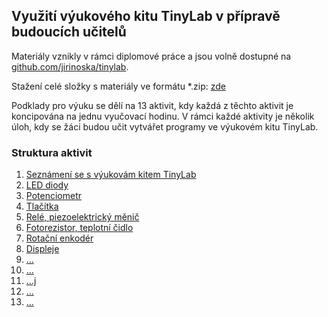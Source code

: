 ## Využití výukového kitu TinyLab v přípravě budoucích učitelů

Materiály vznikly v rámci diplomové práce a jsou volně dostupné na [github.com/jirinoska/tinylab](https://github.com/jirinoska/tinylab).

Stažení celé složky s materiály ve formátu *.zip: [zde](https://github.com/JiriNoska/tinylab/zipball/main/)

Podklady pro výuku se dělí na 13 aktivit, kdy každá z těchto aktivit je koncipována na jednu vyučovací hodinu. V rámci každé aktivity je několik úloh, kdy se žáci budou učit vytvářet programy ve výukovém kitu TinyLab.

### Struktura aktivit

1. [Seznámení se s výukovám kitem TinyLab](https://jirinoska.github.io/tinylab/aktivita1)
2. [LED diody](https://jirinoska.github.io/tinylab/aktivita2)
3. [Potenciometr](https://jirinoska.github.io/tinylab/aktivita3)
4. [Tlačítka](https://jirinoska.github.io/tinylab/aktivita4)
5. [Relé, piezoelektrický měnič](https://jirinoska.github.io/tinylab/aktivita5)
6. [Fotorezistor, teplotní čidlo](https://jirinoska.github.io/tinylab/aktivita6)
7. [Rotační enkodér](https://jirinoska.github.io/tinylab/aktivita7)
8. [Displeje](https://jirinoska.github.io/tinylab/aktivita8)
9. [...](https://jirinoska.github.io/tinylab/aktivita9)
10. [...](https://jirinoska.github.io/tinylab/aktivita10)
11. [...j](https://jirinoska.github.io/tinylab/aktivita11)
12. [...](https://jirinoska.github.io/tinylab/aktivita12)
13. [...](https://jirinoska.github.io/tinylab/aktivita13)
